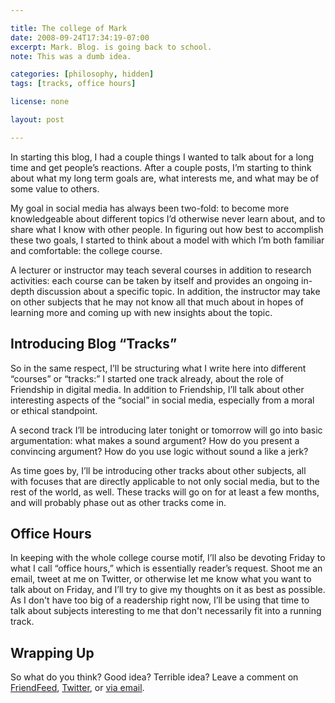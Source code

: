 ```yaml
---

title: The college of Mark
date: 2008-09-24T17:34:19-07:00
excerpt: Mark. Blog. is going back to school.
note: This was a dumb idea.

categories: [philosophy, hidden]
tags: [tracks, office hours]

license: none

layout: post

---
```


In starting this blog, I had a couple things I wanted to talk about for a long time and get people’s reactions. After a couple posts, I’m starting to think about what my long term goals are, what interests me, and what may be of some value to others.

My goal in social media has always been two-fold: to become more knowledgeable about different topics I’d otherwise never learn about, and to share what I know with other people. In figuring out how best to accomplish these two goals, I started to think about a model with which I’m both familiar and comfortable: the college course.

A lecturer or instructor may teach several courses in addition to research activities: each course can be taken by itself and provides an ongoing in-depth discussion about a specific topic. In addition, the instructor may take on other subjects that he may not know all that much about in hopes of learning more and coming up with new insights about the topic.

## Introducing Blog “Tracks”

So in the same respect, I’ll be structuring what I write here into different “courses” or “tracks:” I started one track already, about the role of Friendship in digital media. In addition to Friendship, I’ll talk about other interesting aspects of the “social” in social media, especially from a moral or ethical standpoint.

A second track I’ll be introducing later tonight or tomorrow will go into basic argumentation: what makes a sound argument? How do you present a convincing argument? How do you use logic without sound a like a jerk?

As time goes by, I’ll be introducing other tracks about other subjects, all with focuses that are directly applicable to not only social media, but to the rest of the world, as well. These tracks will go on for at least a few months, and will probably phase out as other tracks come in.

## Office Hours

In keeping with the whole college course motif, I’ll also be devoting Friday to what I call “office hours,” which is essentially reader’s request. Shoot me an email, tweet at me on Twitter, or otherwise let me know what you want to talk about on Friday, and I’ll try to give my thoughts on it as best as possible. As I don't have too big of a readership right now, I’ll be using that time to talk about subjects interesting to me that don't necessarily fit into a running track.

## Wrapping Up

So what do you think? Good idea? Terrible idea? Leave a comment on [FriendFeed][1], [Twitter][2], or [via email][3].

[1]: http://friendfeed.com/itafroma "My FriendFeed profile"
[2]: https://twitter.comitafroma "My Twitter profile"
[3]: mailto:mark@itafroma.com "My email address"
